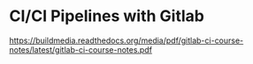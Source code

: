 # CI/CI Pipelines with Gitlab

https://buildmedia.readthedocs.org/media/pdf/gitlab-ci-course-notes/latest/gitlab-ci-course-notes.pdf



